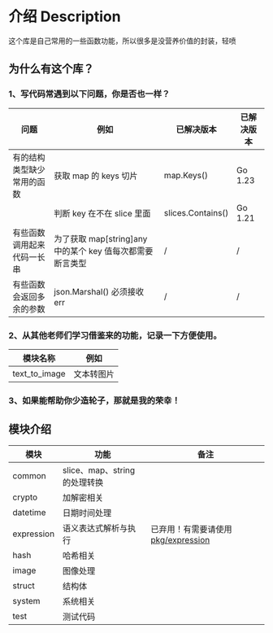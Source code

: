 # 介绍 Description

这个库是自己常用的一些函数功能，所以很多是没营养价值的封装，轻喷

## 为什么有这个库？

### 1、写代码常遇到以下问题，你是否也一样？

| 问题                       | 例如                                                      | 已解决版本        | 已解决版本 |
| -------------------------- | --------------------------------------------------------- | ----------------- | ---------- |
| 有的结构类型缺少常用的函数 | 获取 map 的 keys 切片                                     | map.Keys()        | Go 1.23    |
|                            | 判断 key 在不在 slice 里面                                | slices.Contains() | Go 1.21    |
| 有些函数调用起来代码一长串 | 为了获取 map[string]any 中的某个 key 值每次都需要断言类型 | /                 | /          |
| 有些函数会返回多余的参数   | json.Marshal() 必须接收 err                               | /                 | /          |

### 2、从其他老师们学习借鉴来的功能，记录一下方便使用。

| 模块名称      | 例如       |
| ------------- | ---------- |
| text_to_image | 文本转图片 |

### 3、如果能帮助你少造轮子，那就是我的荣幸！

## 模块介绍

| 模块       | 功能                          | 备注                                                                                        |
| ---------- | ----------------------------- | ------------------------------------------------------------------------------------------- |
| common     | slice、map、string 的处理转换 |                                                                                             |
| crypto     | 加解密相关                    |                                                                                             |
| datetime   | 日期时间处理                  |                                                                                             |
| expression | 语义表达式解析与执行          | 已弃用！有需要请使用 [pkg/expression](https://github.com/jummyliu/pkg/tree/main/expression) |
| hash       | 哈希相关                      |                                                                                             |
| image      | 图像处理                      |                                                                                             |
| struct     | 结构体                        |                                                                                             |
| system     | 系统相关                      |                                                                                             |
| test       | 测试代码                      |                                                                                             |
